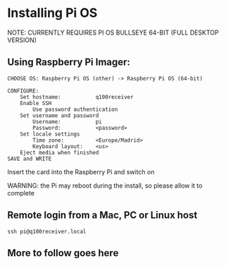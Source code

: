 # Installing Pi OS

NOTE: CURRENTLY REQUIRES PI OS BULLSEYE 64-BIT (FULL DESKTOP VERSION)

## Using Raspberry Pi Imager:

```
CHOOSE OS: Raspberry Pi OS (other) -> Raspberry Pi OS (64-bit)

CONFIGURE:
	Set hostname:			q100receiver
	Enable SSH
		Use password authentication
	Set username and password
		Username:			pi
		Password: 			<password>
	Set locale settings
		Time zone:			<Europe/Madrid>
		Keyboard layout:	<us>
	Eject media when finished
SAVE and WRITE
```

Insert the card into the Raspberry Pi and switch on

WARNING: the Pi may reboot during the install, so please allow it to complete

## Remote login from a Mac, PC or Linux host

```
ssh pi@q100receiver.local
```

## More to follow goes here
